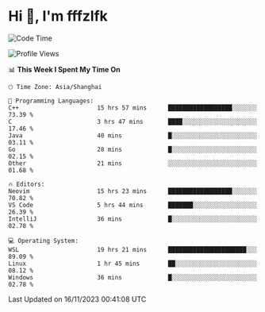 # Hi 👋, I'm fffzlfk

<!--START_SECTION:waka-->
![Code Time](http://img.shields.io/badge/Code%20Time-580%20hrs%208%20mins-blue)

![Profile Views](http://img.shields.io/badge/Profile%20Views-0-blue)

📊 **This Week I Spent My Time On** 

```text
🕑︎ Time Zone: Asia/Shanghai

💬 Programming Languages: 
C++                      15 hrs 57 mins      ██████████████████░░░░░░░   73.39 % 
C                        3 hrs 47 mins       ████░░░░░░░░░░░░░░░░░░░░░   17.46 % 
Java                     40 mins             █░░░░░░░░░░░░░░░░░░░░░░░░   03.11 % 
Go                       28 mins             █░░░░░░░░░░░░░░░░░░░░░░░░   02.15 % 
Other                    21 mins             ░░░░░░░░░░░░░░░░░░░░░░░░░   01.68 % 

🔥 Editors: 
Neovim                   15 hrs 23 mins      ██████████████████░░░░░░░   70.82 % 
VS Code                  5 hrs 44 mins       ███████░░░░░░░░░░░░░░░░░░   26.39 % 
IntelliJ                 36 mins             █░░░░░░░░░░░░░░░░░░░░░░░░   02.78 % 

💻 Operating System: 
WSL                      19 hrs 21 mins      ██████████████████████░░░   89.09 % 
Linux                    1 hr 45 mins        ██░░░░░░░░░░░░░░░░░░░░░░░   08.12 % 
Windows                  36 mins             █░░░░░░░░░░░░░░░░░░░░░░░░   02.78 % 
```


 Last Updated on 16/11/2023 00:41:08 UTC
<!--END_SECTION:waka-->
